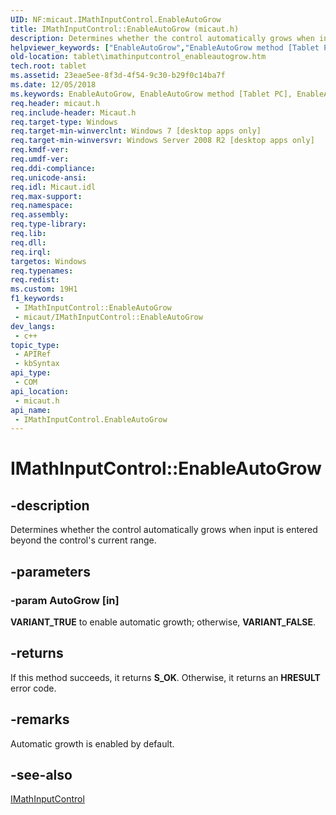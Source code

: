 ```yaml
---
UID: NF:micaut.IMathInputControl.EnableAutoGrow
title: IMathInputControl::EnableAutoGrow (micaut.h)
description: Determines whether the control automatically grows when input is entered beyond the control's current range.
helpviewer_keywords: ["EnableAutoGrow","EnableAutoGrow method [Tablet PC]","EnableAutoGrow method [Tablet PC]","IMathInputControl interface","IMathInputControl interface [Tablet PC]","EnableAutoGrow method","IMathInputControl.EnableAutoGrow","IMathInputControl::EnableAutoGrow","micaut/IMathInputControl::EnableAutoGrow","tablet.imathinputcontrol_enableautogrow"]
old-location: tablet\imathinputcontrol_enableautogrow.htm
tech.root: tablet
ms.assetid: 23eae5ee-8f3d-4f54-9c30-b29f0c14ba7f
ms.date: 12/05/2018
ms.keywords: EnableAutoGrow, EnableAutoGrow method [Tablet PC], EnableAutoGrow method [Tablet PC],IMathInputControl interface, IMathInputControl interface [Tablet PC],EnableAutoGrow method, IMathInputControl.EnableAutoGrow, IMathInputControl::EnableAutoGrow, micaut/IMathInputControl::EnableAutoGrow, tablet.imathinputcontrol_enableautogrow
req.header: micaut.h
req.include-header: Micaut.h
req.target-type: Windows
req.target-min-winverclnt: Windows 7 [desktop apps only]
req.target-min-winversvr: Windows Server 2008 R2 [desktop apps only]
req.kmdf-ver: 
req.umdf-ver: 
req.ddi-compliance: 
req.unicode-ansi: 
req.idl: Micaut.idl
req.max-support: 
req.namespace: 
req.assembly: 
req.type-library: 
req.lib: 
req.dll: 
req.irql: 
targetos: Windows
req.typenames: 
req.redist: 
ms.custom: 19H1
f1_keywords:
 - IMathInputControl::EnableAutoGrow
 - micaut/IMathInputControl::EnableAutoGrow
dev_langs:
 - c++
topic_type:
 - APIRef
 - kbSyntax
api_type:
 - COM
api_location:
 - micaut.h
api_name:
 - IMathInputControl.EnableAutoGrow
---
```


# IMathInputControl::EnableAutoGrow


## -description

Determines whether the control automatically grows when input is entered beyond the control's current range.

## -parameters

### -param AutoGrow [in]

<b>VARIANT_TRUE</b> to enable automatic growth; otherwise, <b>VARIANT_FALSE</b>.

## -returns

If this method succeeds, it returns <b xmlns:loc="http://microsoft.com/wdcml/l10n">S_OK</b>. Otherwise, it returns an <b xmlns:loc="http://microsoft.com/wdcml/l10n">HRESULT</b> error code.

## -remarks

Automatic growth is enabled by default.

## -see-also

<a href="https://docs.microsoft.com/windows/desktop/api/micaut/nn-micaut-imathinputcontrol">IMathInputControl</a>

